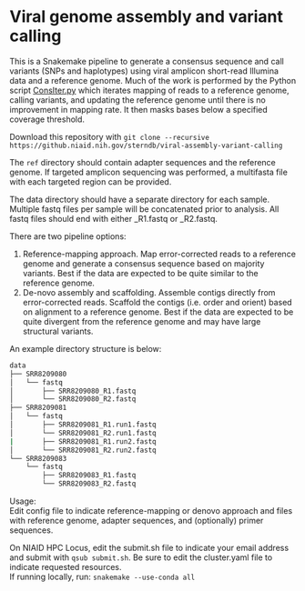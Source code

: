 # Viral genome assembly and variant calling

This is a Snakemake pipeline to generate a consensus sequence and call variants (SNPs and haplotypes) using viral amplicon short-read Illumina data and a reference genome. Much of the work is performed by the Python script [ConsIter.py](https://github.niaid.nih.gov/sterndb/ConsIter) which iterates mapping of reads to a reference genome, calling variants, and updating the reference genome until there is no improvement in mapping rate. It then masks bases below a specified coverage threshold.

Download this repository with 
`git clone --recursive https://github.niaid.nih.gov/sterndb/viral-assembly-variant-calling`

The `ref` directory should contain adapter sequences and the reference genome. If targeted amplicon sequencing was performed, a multifasta file with each targeted region can be provided.

The data directory should have a separate directory for each sample. Multiple fastq files per sample will be concatenated prior to analysis. All fastq files should end with either _R1.fastq or _R2.fastq.

There are two pipeline options:
1. Reference-mapping approach. Map error-corrected reads to a reference genome and generate a consensus sequence based on majority variants. Best if the data are expected to be quite similar to the reference genome.
2. De-novo assembly and scaffolding. Assemble contigs directly from error-corrected reads. Scaffold the contigs (i.e. order and orient) based on alignment to a reference genome. Best if the data are expected to be quite divergent from the reference genome and may have large structural variants.

An example directory structure is below:

```bash
data
├── SRR8209080
│   └── fastq
│       ├── SRR8209080_R1.fastq
│       └── SRR8209080_R2.fastq
├── SRR8209081
│   └── fastq
│       ├── SRR8209081_R1.run1.fastq
│       └── SRR8209081_R2.run1.fastq
|       ├── SRR8209081_R1.run2.fastq
│       └── SRR8209081_R2.run2.fastq
└── SRR8209083
    └── fastq
        ├── SRR8209083_R1.fastq
        └── SRR8209083_R2.fastq
```

Usage:  
Edit config file to indicate reference-mapping or denovo approach and files with reference genome, adapter sequences, and (optionally) primer sequences.

On NIAID HPC Locus, edit the submit.sh file to indicate your email address and submit with `qsub submit.sh`. Be sure to edit the cluster.yaml file to indicate requested resources.  
If running locally, run: `snakemake --use-conda all`
